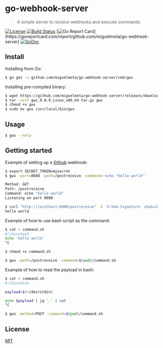 # go-webhook-server

> A simple server to receive webhooks and execute commands

[![License](http://img.shields.io/badge/license-MIT-blue.svg)](https://raw.githubusercontent.com/miguelmota/go-webhook-server/master/LICENSE)
[![Build Status](https://travis-ci.org/miguelmota/go-webhook-server.svg?branch=master)](https://travis-ci.org/miguelmota/go-webhook-server)
[![Go Report Card](https://goreportcard.com/badge/github.com/miguelmota/go-webhook-server?)](https://goreportcard.com/report/github.com/miguelmota/go-webhook-server)
[![GoDoc](https://godoc.org/github.com/miguelmota/go-webhook-server?status.svg)](https://godoc.org/github.com/miguelmota/go-webhook-server)

## Install

Installing from Go:

```bash
$ go get -u github.com/miguelmota/go-webhook-server/cmd/gws
```

Installing pre-compiled binary:

```bash
$ wget https://github.com/miguelmota/go-webhook-server/releases/download/v0.0.9/gws_0.0.9_Linux_x86_64.tar.gz
$ tar -xvzf gws_0.0.9_Linux_x86_64.tar.gz gws
$ chmod +x gws
$ sudo mv gws /usr/local/bin/gws
```

## Usage

```bash
$ gws --help
```

## Getting started

Example of setting up a [Github](https://developer.github.com/webhooks/creating/) webhook:

```bash
$ export SECRET_TOKEN=mysecret
$ gws -port=8080 -path=/postreceive -command='echo "hello world"'

Method: GET
Path: /postreceive
Command: echo "hello world"
Listening on port 8080
```

```bash
$ curl "http://localhost:8080/postreceive" -X 'X-Hub-Signature: sha1=33f9d709782f62b8b4a0178586c65ab098a39fe2'
hello world
```

Example of how to use bash script as the command:

```bash
$ cat > command.sh
#!/bin/bash
echo 'hello world'
^C

$ chmod +x command.sh

$ gws -path=/postreceive -command=$(pwd)/command.sh
```

Example of how to read the payload in bash:

```bash
$ cat > command.sh
#!/bin/bash

payload=$(</dev/stdin)

echo $payload | jq '.' | cat
^C

$ gws -method=POST -command=$(pwd)/command.sh
```

## License

[MIT](LICENSE)
